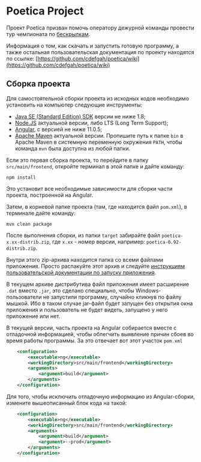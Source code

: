 # Poetica Project

Проект Poetica призван помочь оператору дежурной команды провести тур чемпионата по [бескрылкам](https://ru.wikipedia.org/wiki/%D0%91%D0%B5%D1%81%D0%BA%D1%80%D1%8B%D0%BB%D0%BA%D0%B0).

Информация о том, как скачать и запустить готовую программу, а также остальная пользовательская документация по проекту находятся по ссылке:  [https://github.com/cdefgah/poetica/wiki](https://github.com/cdefgah/poetica/wiki)

## Сборка проекта

Для самостоятельной сборки проекта из исходных кодов необходимо установить на компьютер следующие инструменты:

* [Java SE (Standard Edition) SDK](http://java.sun.com) версии не ниже 1.8;
* [Node.JS](https://nodejs.org/en/) актуальной версии, либо LTS (Long Term Support);
* [Angular](https://angular.io/), с версией не ниже 11.0.5;
* [Apache Maven](https://maven.apache.org/) актуальной версии. Пропишите путь к папке `bin` в Apache Maven в системную переменную окружения `PATH`, чтобы команда `mvn` была доступна из любой папки.

Если это первая сборка проекта, то перейдите в папку `src/main/frontend`, откройте терминал в этой папке и дайте команду:

`npm install`

Это установит все необходимые зависимости для сборки части проекта, построенной на Angular.

Затем, в корневой папке проекта (там, где находится файл `pom.xml`), в терминале дайте команду:

`mvn clean package`

После выполнения сборки, из папки `target` забирайте файл `poetica-x.xx-distrib.zip`, где `x.xx` - номер версии, например: `poetica-0.92-distrib.zip`.

Внутри этого zip-архива находится папка со всеми файлами приложения. Просто распакуйте этот архив и следуйте [инструкциям пользовательской документации по запуску приложения](https://github.com/cdefgah/poetica/wiki/%D0%9E-%D0%BF%D1%80%D0%BE%D0%B5%D0%BA%D1%82%D0%B5).

В текущем архиве дистрибутива файл приложения имеет расширение `.dat` вместо `.jar`, это сделано специально, чтобы Windows-пользователи не запустили программу, случайно кликнув по файлу мышкой.
Ибо в таком случае jar-файл будет запущен без открытия окна приложения и пользователь не будет видеть, запущено у него приложение или нет.

В текущей версии, часть проекта на Angular собирается вместе с отладочной информацией, чтобы облегчить выявление причин сбоев во время работы программы. За это отвечает вот этот участок `pom.xml`

```xml
    <configuration>
        <executable>ng</executable>
        <workingDirectory>src/main/frontend</workingDirectory>
        <arguments>
            <argument>build</argument>
        </arguments>
    </configuration>
```

Для того, чтобы исключить отладочную информацию из Angular-сборки, измените вышеописанный блок кода на такой:

```xml
    <configuration>
        <executable>ng</executable>
        <workingDirectory>src/main/frontend</workingDirectory>
        <arguments>
            <argument>build</argument>
            <argument>--prod</argument>
        </arguments>
    </configuration>
```
